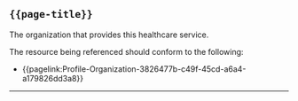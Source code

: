 ## <code>{{page-title}}</code>
	
The organization that provides this healthcare service.

The resource being referenced should conform to the following:
- {{pagelink:Profile-Organization-3826477b-c49f-45cd-a6a4-a179826dd3a8}}

---
